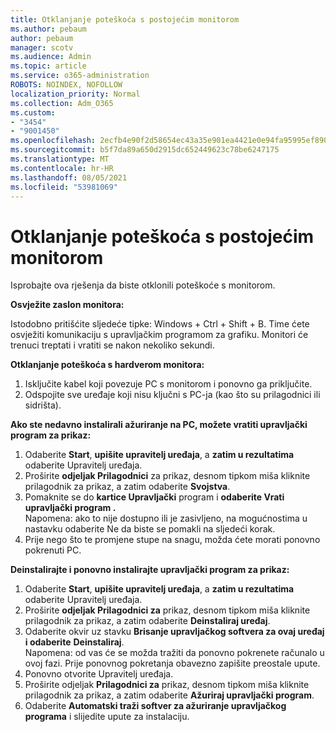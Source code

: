 ```yaml
---
title: Otklanjanje poteškoća s postojećim monitorom
ms.author: pebaum
author: pebaum
manager: scotv
ms.audience: Admin
ms.topic: article
ms.service: o365-administration
ROBOTS: NOINDEX, NOFOLLOW
localization_priority: Normal
ms.collection: Adm_O365
ms.custom:
- "3454"
- "9001450"
ms.openlocfilehash: 2ecfb4e90f2d58654ec43a35e901ea4421e0e94fa95995ef890abc8af2d99ec7
ms.sourcegitcommit: b5f7da89a650d2915dc652449623c78be6247175
ms.translationtype: MT
ms.contentlocale: hr-HR
ms.lasthandoff: 08/05/2021
ms.locfileid: "53981069"
---
```

# <a name="troubleshoot-an-existing-monitor"></a>Otklanjanje poteškoća s postojećim monitorom

Isprobajte ova rješenja da biste otklonili poteškoće s monitorom. 

**Osvježite zaslon monitora:**

Istodobno pritišćite sljedeće tipke: Windows + Ctrl + Shift + B. Time ćete osvježiti komunikaciju s upravljačkim programom za grafiku. Monitori će trenuci treptati i vratiti se nakon nekoliko sekundi.

**Otklanjanje poteškoća s hardverom monitora:**

1. Isključite kabel koji povezuje PC s monitorom i ponovno ga priključite.
2. Odspojite sve uređaje koji nisu ključni s PC-ja (kao što su prilagodnici ili sidrišta).

**Ako ste nedavno instalirali ažuriranje na PC, možete vratiti upravljački program za prikaz:**

1. Odaberite **Start**, **upišite upravitelj uređaja**, a **zatim u rezultatima** odaberite Upravitelj uređaja.
2. Proširite **odjeljak Prilagodnici** za prikaz, desnom tipkom miša kliknite prilagodnik za prikaz, a zatim odaberite **Svojstva**.
3. Pomaknite se do **kartice Upravljački** program i **odaberite Vrati upravljački program .** <br>
Napomena: ako to nije dostupno ili je  zasivljeno, na mogućnostima u nastavku odaberite Ne da biste se pomakli na sljedeći korak.
4. Prije nego što te promjene stupe na snagu, možda ćete morati ponovno pokrenuti PC.

**Deinstalirajte i ponovno instalirajte upravljački program za prikaz:**

1. Odaberite **Start**, **upišite upravitelj uređaja**, a **zatim u rezultatima** odaberite Upravitelj uređaja.
2. Proširite **odjeljak Prilagodnici za** prikaz, desnom tipkom miša kliknite prilagodnik za prikaz, a zatim odaberite **Deinstaliraj uređaj**. 
3. Odaberite okvir uz stavku **Brisanje upravljačkog softvera za ovaj uređaj i odaberite** **Deinstaliraj**.<br>
Napomena: od vas će se možda tražiti da ponovno pokrenete računalo u ovoj fazi. Prije ponovnog pokretanja obavezno zapišite preostale upute.
4. Ponovno otvorite Upravitelj uređaja.
5. Proširite odjeljak **Prilagodnici za** prikaz, desnom tipkom miša kliknite prilagodnik za prikaz, a zatim odaberite **Ažuriraj upravljački program**.
6. Odaberite **Automatski traži softver za ažuriranje upravljačkog programa** i slijedite upute za instalaciju.